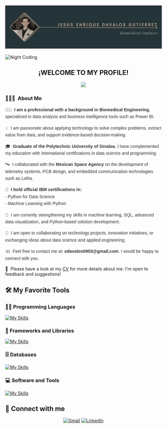 ![Aditya Kanoi Banner](https://github.com/EnriqueDavalos1949/EnriqueDavalos1949/blob/main/Resources/Jesus%20Enrique%20Davalos%20gutierrez.png?raw=true)

<img alt="Night Coding" src="./assets/Hand%20Wave.gif" width='40' align="center"/>
<h2 align="center">¡WELCOME TO MY PROFILE!</h2>
<p align="center">
  <a href="https://skillicons.dev">
    <img src="https://skillicons.dev/icons?i=github" />
  </a>
</p>
<!-- ## 👋 &nbsp;Hey there! I'm Enrique Dávalos -->

### 👨🏻‍💻 &nbsp;About Me

<div style="font-family: Arial, sans-serif; line-height: 1.6; color: #333;">
  <p>👨‍💻 &nbsp;<strong>I am a professional with a background in Biomedical Engineering</strong>, specialized in data analysis and business intelligence tools such as Power BI.</p>

  <p>💡 &nbsp;I am passionate about applying technology to solve complex problems, extract value from data, and support evidence-based decision-making.</p>

  <p>🎓 &nbsp;<strong>Graduate of the Polytechnic University of Sinaloa</strong>, I have complemented my education with international certifications in data science and programming.</p>

  <p>🛰️ &nbsp;I collaborated with the <strong>Mexican Space Agency</strong> on the development of telemetry systems, PCB design, and embedded communication technologies such as LoRa.</p>

  <p>📜 &nbsp;<strong>I hold official IBM certifications in:</strong><br>
  - Python for Data Science<br>
  - Machine Learning with Python</p>

  <p>🌱 &nbsp;I am currently strengthening my skills in machine learning, SQL, advanced data visualization, and Python-based solution development.</p>

  <p>💬 &nbsp;I am open to collaborating on technology projects, innovation initiatives, or exchanging ideas about data science and applied engineering.</p>

  <p>✉️ &nbsp;Feel free to contact me at: <strong>edavalos0903@gmail.com</strong>. I would be happy to connect with you.</p>
</div>


📄 &nbsp;Please have a look at my [CV](https://github.com/EnriqueDavalos1949/EnriqueDavalos1949/blob/main/Resources/CV%20Enrique%20D%C3%A1valos%20-%20EN.pdf) for more details about me. I'm open to feedback and suggestions!

## 🛠️ My Favorite Tools

### 👨‍💻 Programming Languages
[![My Skills](https://skillicons.dev/icons?i=python,c,javascript,html,php,r&perline=3)](https://skillicons.dev)

### 🧰 Frameworks and Libraries

[![My Skills](https://skillicons.dev/icons?i=sklearn,tensorflow,opencv,bootstrap)](https://skillicons.dev)

### 🗄️ Databases
[![My Skills](https://skillicons.dev/icons?i=mysql,sqlite)](https://skillicons.dev)
### 💻 Software and Tools
[![My Skills](https://skillicons.dev/icons?i=autocad,ubuntu,windows,git,grafana,raspberrypi,stackoverflow,vscode&perline=4)](https://skillicons.dev)

## 🤝 Connect with me
<p align="center">
	<a href="mailto:edavalos0903gmail.com"><img img src="https://img.shields.io/badge/gmail-%23EA4335.svg?style=plastic&logo=gmail&logoColor=white" alt="Gmail"/></a>
	<a href="https://www.linkedin.com/in/jes%C3%BAs-enrique-d%C3%A1valos-guti%C3%A9rrez-bb5b7928b/"><img src="https://img.shields.io/badge/linkedin-%230A66C2.svg?style=plastic&logo=linkedin&logoColor=white" alt="LinkedIn"/></a>
</p>
